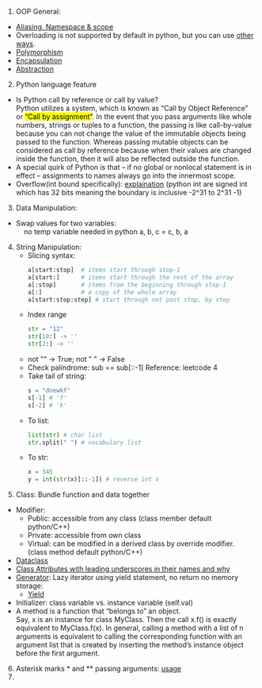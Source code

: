 1. OOP General:
- [Aliasing, Namespace & scope](https://docs.python.org/3/tutorial/classes.html)
- Overloading is not supported by default in python, but you can use [other ways](https://www.geeksforgeeks.org/python-method-overloading/).
- [Polymorphism](https://www.geeksforgeeks.org/polymorphism-in-python/)
- [Encapsulation](https://www.geeksforgeeks.org/encapsulation-in-python/)
- [Abstraction](https://www.geeksforgeeks.org/abstract-classes-in-python/)

2. Python language feature
- Is Python call by reference or call by value?
  <br>Python utilizes a system, which is known as “Call by Object Reference” or <mark>“Call by assignment”</mark>. In 
  the event that you pass arguments like whole numbers, strings or tuples to a function, the passing is like 
  call-by-value because you can not change the value of the immutable objects being passed to the function. 
  Whereas passing mutable objects can be considered as call by reference because when their values are changed inside 
  the function, then it will also be reflected outside the function.
  <br>
- A special quirk of Python is that – if no global or nonlocal statement is in effect – assignments to names always 
  go into the innermost scope.
- Overflow(int bound specifically): [explaination](https://hackmd.io/@y56/SkDyI8efH) (python int are signed int which has 32 bits
  meaning the boundary is inclusive -2^31 to 2^31 -1)
3. Data Manipulation:
- Swap values for two variables: <br>&nbsp;&nbsp;&nbsp;&nbsp;no temp variable needed in python a, b, c = c, b, a
4. String Manipulation:
    - Slicing syntax:
       ```python
       a[start:stop]  # items start through stop-1
       a[start:]      # items start through the rest of the array
       a[:stop]       # items from the beginning through stop-1
       a[:]           # a copy of the whole array
       a[start:stop:step] # start through not past stop, by step
       ```
    - Index range
      ```python
      str = "12"
      str[10:] -> ''
      str[2:] -> ''
      ```
    - not "" -> True; not " " -> False
    - Check palindrome: sub == sub[::-1] Reference: leetcode 4
    - Take tail of string:
        ```python
        s = "dnewkf"
        s[-1] # 'f'
        s[-2] # 'k'
        ```
    - To list:
        ```python
        list(str) # char list
        str.split(" ") # vocabulary list
        ```
    - To str:
        ```python
        x = 345
        y = int(str(x)[::-1]) # reverse int x
        ```
5. Class: Bundle function and data together
- Modifier: 
  - Public: accessible from any class (class member default python/C++)
  - Private: accessible from own class
  - Virtual: can be modified in a derived class by override modifier. (class method default python/C++)
- [Dataclass](https://realpython.com/python-data-classes/)
- [Class Attributes with leading underscores in their names and why](https://stackoverflow.com/questions/1301346/what-is-the-meaning-of-single-and-double-underscore-before-an-object-name)
- [Generator](https://realpython.com/introduction-to-python-generators/): Lazy iterator using yield statement, no return no memory storage:
  - [Yield](https://www.geeksforgeeks.org/use-yield-keyword-instead-return-keyword-python/)
- Initializer: class variable vs. instance variable (self.val)
- A method is a function that “belongs to” an object. 
  <br>Say, x is an instance for class MyClass. Then the call x.f() is
      exactly equivalent to MyClass.f(x). In general, calling a method with a list of n arguments is equivalent to calling the
      corresponding function with an argument list that is created by inserting the method’s instance object before the first argument.
6. Asterisk marks * and ** passing arguments: [usage](https://treyhunner.com/2018/10/asterisks-in-python-what-they-are-and-how-to-use-them/)
7. 